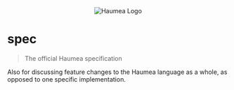 <div align='center'>
  <img src='https://raw.githubusercontent.com/haumea-lang/haumea/master/haumea.png' alt='Haumea Logo'>
</div>

# spec
> The official Haumea specification

Also for discussing feature changes to the Haumea language as a whole, as opposed to one specific implementation.
